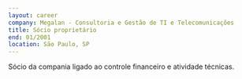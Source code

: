 ```yaml
---
layout: career
company: Megalan - Consultoria e Gestão de TI e Telecomunicações
title: Sócio proprietário
end: 01/2001
location: São Paulo, SP
---
```

Sócio da compania ligado ao controle financeiro e atividade técnicas.
